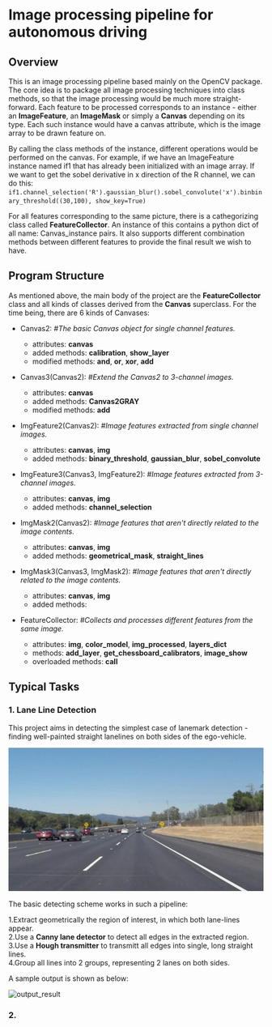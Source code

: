 # Image processing pipeline for autonomous driving
## Overview
  This is an image processing pipeline based mainly on the OpenCV package. The core idea is to package all image processing techniques into class methods, so that the image processing would be much more straight-forward. Each feature to be processed corresponds to an instance - either an **ImageFeature**, an **ImageMask** or simply a **Canvas** depending on its type. Each such instance would have a canvas attribute, which is the image array to be drawn feature on.

  By calling the class methods of the instance, different operations would be performed on the canvas. For example, if we have an ImageFeature instance named if1 that has already been initialized with an image array. If we want to get the sobel derivative in x direction of the R channel, we can do this: `if1.channel_selection('R').gaussian_blur().sobel_convolute('x').binbinary_threshold((30,100), show_key=True)`

  For all features corresponding to the same picture, there is a cathegorizing class called **FeatureCollector**. An instance of this contains a python dict of all name: Canvas_instance pairs. It also supports different combination methods between different features to provide the final result we wish to have.
## Program Structure
  As mentioned above, the main body of the project are the **FeatureCollector** class and all kinds of classes derived from the **Canvas** superclass. For the time being, there are 6 kinds of Canvases:
  - Canvas2: *#The basic Canvas object for single channel features.*
    - attributes: **canvas**
    - added methods: **calibration**, **show_layer**
    - modified methods: __and__, __or__, __xor__, __add__


  - Canvas3(Canvas2): *#Extend the Canvas2 to 3-channel images.*
    - attributes: **canvas**
    - added methods: **Canvas2GRAY**
    - modified methods: __add__


  - ImgFeature2(Canvas2): *#Image features extracted from single channel images.*
    - attributes: **canvas**, **img**
    - added methods: **binary_threshold**, **gaussian_blur**, **sobel_convolute**


  - ImgFeature3(Canvas3, ImgFeature2): *#Image features extracted from 3-channel images.*
    - attributes: **canvas**, **img**
    - added methods: **channel_selection**


  - ImgMask2(Canvas2): *#Image features that aren't directly related to the image contents.*
    - attributes: **canvas**, **img**
    - added methods: **geometrical_mask**, **straight_lines**


  - ImgMask3(Canvas3, ImgMask2): *#Image features that aren't directly related to the image contents.*
    - attributes: **canvas**, **img**
    - added methods:


  - FeatureCollector: *#Collects and processes different features from the same image.*
    - attributes: **img**, **color_model**, **img_processed**, **layers_dict**
    - methods: **add_layer**, **get_chessboard_calibrators**, **image_show**
    - overloaded methods: __call__

## Typical Tasks
### 1. Lane Line Detection
This project aims in detecting the simplest case of lanemark detection - finding well-painted straight lanelines on both sides of the ego-vehicle.

![image_sample](../test_images/solidWhiteCurve.jpg)

The basic detecting scheme works in such a pipeline:

1.Extract geometrically the region of interest, in which both lane-lines appear.  
2.Use a **Canny lane detector** to detect all edges in the extracted region.  
3.Use a **Hough transmitter** to transmitt all edges into single, long straight lines.  
4.Group all lines into 2 groups, representing 2 lanes on both sides.

A sample output is shown as below:

![output_result](../test_images_outputs/example_result.jpg)
### 2.
